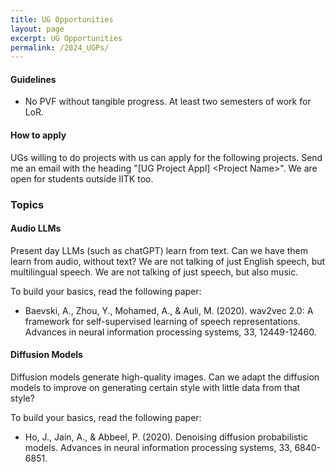 ```yaml
---
title: UG Opportunities
layout: page
excerpt: UG Opportunities
permalink: /2024_UGPs/
---
```


#### Guidelines
- No PVF without tangible progress. At least two semesters of work for LoR.

#### How to apply
UGs willing to do projects with us can apply for the following projects. 
Send me an email with the heading "[UG Project Appl] \<Project Name\>".
We are open for students outside IITK too.

### Topics

#### Audio LLMs
Present day LLMs (such as chatGPT) learn from text. Can we have them learn from audio, without text? We are not talking of just English speech, but multilingual speech. We are not talking of just speech, but also music. 

To build your basics, read the following paper:
- Baevski, A., Zhou, Y., Mohamed, A., & Auli, M. (2020). wav2vec 2.0: A framework for self-supervised learning of speech representations. Advances in neural information processing systems, 33, 12449-12460.

#### Diffusion Models
Diffusion models generate high-quality images.
Can we adapt the diffusion models to improve on generating certain style with little data from that style?

To build your basics, read the following paper:
- Ho, J., Jain, A., & Abbeel, P. (2020). Denoising diffusion probabilistic models. Advances in neural information processing systems, 33, 6840-6851.